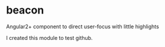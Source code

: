 # beacon
Angular2+ component to direct user-focus with little highlights

I created this module to test github.
